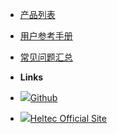 - [产品列表](zh_CN/)
- [用户参考手册](zh_CN/user_manual)
- [常见问题汇总](zh_CN/faq)


- **Links**
- [![](http://resource.heltec.cn/img/docs/github-logo.png)Github](https://github.com/Heltec-Aaron-Lee/WiFi_Kit_series)
- [![](http://resource.heltec.cn/img/docs/logo-16x16.png)Heltec Official Site](https://heltec.org)

